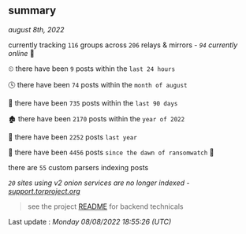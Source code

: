 
## summary
_august 8th, 2022_

currently tracking `116` groups across `206` relays & mirrors - _`94` currently online_ 📡

⏲ there have been `9` posts within the `last 24 hours`

🕓 there have been `74` posts within the `month of august`

📅 there have been `735` posts within the `last 90 days`

🏚 there have been `2170` posts within the `year of 2022`

🚀 there have been `2252` posts `last year`

🦕 there have been `4456` posts `since the dawn of ransomwatch` 🐣

there are `55` custom parsers indexing posts

_`20` sites using v2 onion services are no longer indexed - [support.torproject.org](https://support.torproject.org/onionservices/v2-deprecation/)_

> see the project [README](https://github.com/jmousqueton/ransomwatch#readme) for backend technicals



Last update : _Monday 08/08/2022 18:55:26 (UTC)_

